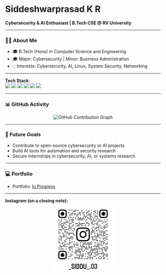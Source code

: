 # Siddeshwarprasad K R

**Cybersecurity & AI Enthusiast | B.Tech CSE @ RV University**  

---

### 🧑‍💻 About Me

- 🎓 B.Tech (Hons) in Computer Science and Engineering  
- 🎓 Major: Cybersecurity | Minor: Business Administration  
- 💡 Interests: Cybersecurity, AI, Linux, System Security, Networking  

---

**Tech Stack:**  
<img src="https://img.shields.io/badge/C-121212?style=for-the-badge&logo=c&logoColor=white"/>
<img src="https://img.shields.io/badge/MySQL-121212?style=for-the-badge&logo=mysql&logoColor=white"/>
<img src="https://img.shields.io/badge/HTML5-121212?style=for-the-badge&logo=html5&logoColor=white"/>
<img src="https://img.shields.io/badge/CSS3-121212?style=for-the-badge&logo=css3&logoColor=white"/>
<img src="https://img.shields.io/badge/JavaScript-121212?style=for-the-badge&logo=javascript&logoColor=white"/>
<img src="https://img.shields.io/badge/Python-121212?style=for-the-badge&logo=python&logoColor=white"/>

---

### 📊 GitHub Activity

<p align="center">
  <img src="https://github-readme-activity-graph.vercel.app/graph?username=Siddu-03&theme=tokyo-night" alt="GitHub Contribution Graph" />
</p>

---

### 🚀 Future Goals

- Contribute to open-source cybersecurity or AI projects  
- Build AI tools for automation and security research  
- Secure internships in cybersecurity, AI, or systems research

---

### 💻 Portfolio

- Portfolio: [In Progress](#)

---

**Instagram (on a closing note):**  

<div align="center">
  <img src="instagram-qr.png" alt="Instagram QR" width="200" height="200" style="object-fit: cover;"/>
</div>
